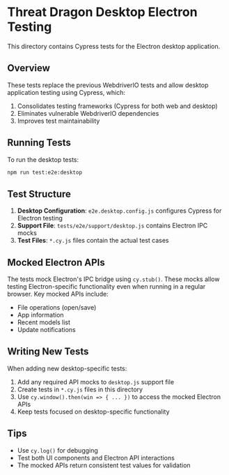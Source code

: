 # Threat Dragon Desktop Electron Testing

This directory contains Cypress tests for the Electron desktop application.

## Overview

These tests replace the previous WebdriverIO tests and allow desktop application testing using Cypress, which:

1. Consolidates testing frameworks (Cypress for both web and desktop)
2. Eliminates vulnerable WebdriverIO dependencies
3. Improves test maintainability

## Running Tests

To run the desktop tests:

```bash
npm run test:e2e:desktop
```

## Test Structure

1. **Desktop Configuration**: `e2e.desktop.config.js` configures Cypress for Electron testing
2. **Support File**: `tests/e2e/support/desktop.js` contains Electron IPC mocks
3. **Test Files**: `*.cy.js` files contain the actual test cases

## Mocked Electron APIs

The tests mock Electron's IPC bridge using `cy.stub()`. These mocks allow testing Electron-specific functionality
even when running in a regular browser. Key mocked APIs include:

- File operations (open/save)
- App information
- Recent models list
- Update notifications

## Writing New Tests

When adding new desktop-specific tests:

1. Add any required API mocks to `desktop.js` support file
2. Create tests in `*.cy.js` files in this directory
3. Use `cy.window().then(win => { ... })` to access the mocked Electron APIs
4. Keep tests focused on desktop-specific functionality

## Tips

- Use `cy.log()` for debugging
- Test both UI components and Electron API interactions
- The mocked APIs return consistent test values for validation
